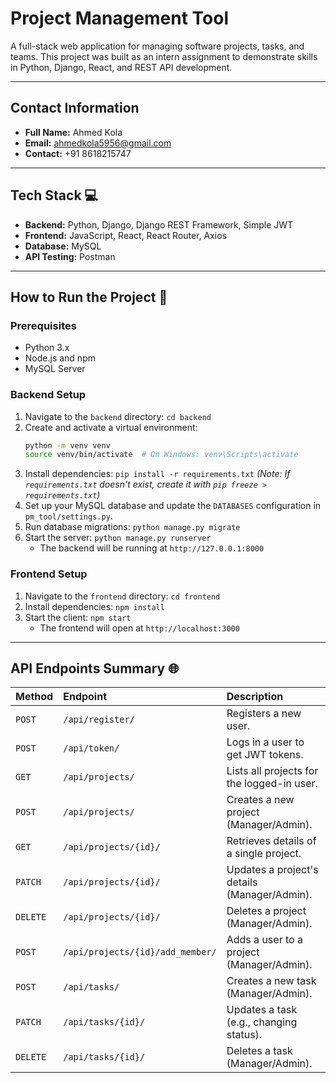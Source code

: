 # Project Management Tool

A full-stack web application for managing software projects, tasks, and teams. This project was built as an intern assignment to demonstrate skills in Python, Django, React, and REST API development.

---

## **Contact Information**

* **Full Name:** Ahmed Kola
* **Email:** ahmedkola5956@gmail.com
* **Contact:** +91 8618215747

---

## **Tech Stack** 💻

* **Backend:** Python, Django, Django REST Framework, Simple JWT
* **Frontend:** JavaScript, React, React Router, Axios
* **Database:** MySQL
* **API Testing:** Postman

---

## **How to Run the Project** 🚀

### **Prerequisites**

* Python 3.x
* Node.js and npm
* MySQL Server

### **Backend Setup**

1. Navigate to the `backend` directory: `cd backend`
2. Create and activate a virtual environment:
   ```bash
   python -m venv venv
   source venv/bin/activate  # On Windows: venv\Scripts\activate
   ```
3. Install dependencies: `pip install -r requirements.txt`
   *(Note: If `requirements.txt` doesn't exist, create it with `pip freeze > requirements.txt`)*
4. Set up your MySQL database and update the `DATABASES` configuration in `pm_tool/settings.py`.
5. Run database migrations: `python manage.py migrate`
6. Start the server: `python manage.py runserver`
   * The backend will be running at `http://127.0.0.1:8000`

### **Frontend Setup**

1. Navigate to the `frontend` directory: `cd frontend`
2. Install dependencies: `npm install`
3. Start the client: `npm start`
   * The frontend will open at `http://localhost:3000`

---

## **API Endpoints Summary** 🌐


| Method   | Endpoint                         | Description                                  |
| :------- | :------------------------------- | :------------------------------------------- |
| `POST`   | `/api/register/`                 | Registers a new user.                        |
| `POST`   | `/api/token/`                    | Logs in a user to get JWT tokens.            |
| `GET`    | `/api/projects/`                 | Lists all projects for the logged-in user.   |
| `POST`   | `/api/projects/`                 | Creates a new project (Manager/Admin).       |
| `GET`    | `/api/projects/{id}/`            | Retrieves details of a single project.       |
| `PATCH`  | `/api/projects/{id}/`            | Updates a project's details (Manager/Admin). |
| `DELETE` | `/api/projects/{id}/`            | Deletes a project (Manager/Admin).           |
| `POST`   | `/api/projects/{id}/add_member/` | Adds a user to a project (Manager/Admin).    |
| `POST`   | `/api/tasks/`                    | Creates a new task (Manager/Admin).          |
| `PATCH`  | `/api/tasks/{id}/`               | Updates a task (e.g., changing status).      |
| `DELETE` | `/api/tasks/{id}/`               | Deletes a task (Manager/Admin).              |
